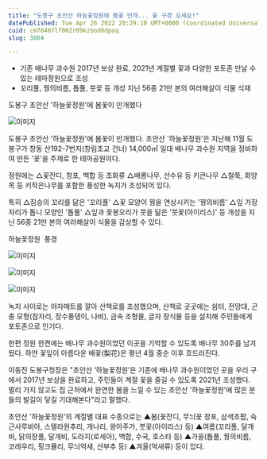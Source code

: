 ```yaml
---
title: "도봉구 초안산 하늘꽃정원에 봄꽃 만개... 꽃 구경 오세요!"
datePublished: Tue Apr 26 2022 20:29:10 GMT+0000 (Coordinated Universal Time)
cuid: cm70407lf002r09kzbod6dpoq
slug: 3804

---
```



- 기존 배나무 과수원 2017년 보상 완료, 2021년 계절별 꽃과 다양한 포토존 만날 수 있는 테마정원으로 조성
- 꼬리풀, 꿩의비름, 톱풀, 붓꽃 등 개성 지닌 56종 21만 본의 여러해살이 식물 식재

도봉구 초안산 '하늘꽃정원'에 봄꽃이 만개했다

![이미지](https://cdn.hashnode.com/res/hashnode/image/upload/v1739255802380/bd3ad71e-6dcf-4608-a169-6231e6161dd3.jpeg)

도봉구 초안산 '하늘꽃정원'에 봄꽃이 만개했다. 초안산 '하늘꽃정원'은 지난해 11월 도봉구가 창동 산192-7번지(창림초교 건너) 14,000㎡ 일대 배나무 과수원 지역을 정비하여 만든 '꽃'을 주제로 한 테마공원이다.

정원에는 △꽃잔디, 창포, 백합 등 초화류 △배롱나무, 산수유 등 키큰나무 △철쭉, 회양목 등 키작은나무를 포함한 풍성한 녹지가 조성되어 있다.

특히 △짐승의 꼬리를 닮은 '꼬리풀' △꽃 모양이 꿩을 연상시키는 '꿩의비름' △잎 가장자리가 톱니 모양인 '톱풀' △잎과 꽃봉오리가 붓을 닮은 '붓꽃(아이리스)' 등 개성을 지닌 56종 21만 본의 여러해살이 식물을 감상할 수 있다.

하늘꽃정원  풍경

![이미지](https://blog.kakaocdn.net/dn/lRWzK/btrAyMFNxmE/KECG132XVN7i3JidVYnGpK/img.jpg)

![이미지](https://cdn.hashnode.com/res/hashnode/image/upload/v1739255809577/31596b06-b3d3-44e9-91fa-65f2d3ec5779.jpeg)

![이미지](https://blog.kakaocdn.net/dn/zCEVP/btrAxH53H42/ti2owwwv73TUdLk4r7ip70/img.jpg)

녹지 사이로는 야자매트를 깔아 산책로를 조성했으며, 산책로 곳곳에는 쉼터, 전망대, 곤충 모형(잠자리, 장수풍뎅이, 나비), 금속 조형물, 글자 장식물 등을 설치해 주민들에게 포토존으로 인기다.

한편 정원 한켠에는 배나무 과수원이었던 이곳을 기억할 수 있도록 배나무 30주를 남겨뒀다. 하얀 꽃잎이 아름다운 배꽃(梨花)은 평년 4월 중순 이후 흐드러진다.

이동진 도봉구청장은 "초안산 ‘하늘꽃정원’은 기존에 배나무 과수원이었던 곳을 우리 구에서 2017년 보상을 완료하고, 주민들이 계절 꽃을 즐길 수 있도록 2021년 조성했다. 멀리 가지 않고도 집 근처에서 완연한 봄을 느낄 수 있는 초안산 '하늘꽃정원'에 많은 분들의 발길이 닿길 기대해본다"라고 말했다.

초안산 '하늘꽃정원'의 계절별 대표 수종으로는 ▲봄(꽃잔디, 무늬꽃 창포, 삼색조팝, 숙근사루비아, 스텔라원추리, 개나리, 왕아주가, 붓꽃(아이리스) 등) ▲여름(꼬리풀, 달개비, 닭의장풀, 달개비, 도라지(로세아), 백합, 수국, 호스타 등) ▲가을(톱풀, 꿩의비름, 코레우리, 핑크뮬리, 무늬억새, 산부추 등) ▲겨울(억새류) 등이 있다.